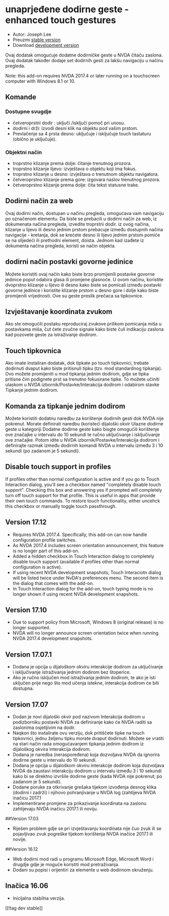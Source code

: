 # unaprjeđene dodirne geste -enhanced touch gestures #

* Autor: Joseph Lee
* Preuzmi [stable version][1]
* Download [development version][2]

Ovaj dodatak omogućuje dodatne dodirničke geste u NVDA čitaču zaslona. Ovaj
dodatak također dodaje set dodirnih gesti za lakšu navigaciju u načinu
pregleda.

Note: this add-on requires NVDA 2017.4 or later running on a touchscreen
computer with Windows 8.1 or 10.

## Komande

### Dostupne svugdje

* četveroprstni dodir : uključi /isključi pomoč pri unosu.
* dodirni i drži: izvodi desni klik na objektu pod vašim prstom.
* Prevlačenje sa 4 prsta desno: uključuje i isključuje touch tastaturu
  (obično je uključuje).

### Objektni način

* troprstno klizanje prema dolje: čitanje trenutnog prozora.
* troprstno klizanje lijevo: izvještava o objektu koji ima fokus.
* troprstno klizanje u desno: izvještava o trenutnom objektu navigatora.
* četveroprstno klizanje prema gore: izgovara naslov trenutnog prozora.
* četveroprstno klizanje prema dolje: čita tekst statusne trake.

## Dodirni način za web

Ovaj dodirni način, dostupan u načinu pregleda, omogućava vam navigaciju po
označenom elementu. Da biste se prebacili u dodirni način za web, iz
dokumenata načina pregleda, izvedite troprstni dodir. iz ovog načina,
klizanje u lijevo ili desno jednim prstom prebacuje između dostupnih načina
navigacije - kretanja, dok se krećete desno ili lijevo jednim prstom pomiće
se na slijedeći ili prethodni element, doista. Jednom kad izađete iz
dokumenta načina pregleda, koristi se način objekta.

## dodirni način postavki govorne jedinice

Možete koristiti ovaj način kako biste brzo promijenili postavke govorne
jedinice poput odabira glasa ili promjene glasnoće. U ovom načinu, koristite
dvoprstno klizanje u lijevo ili desno kako biste se pomicali između postavki
govorne jedinice i koristite klizanje prstom u desno gore i dolje kako biste
promijenili vrijednosti. Ove su geste preslik prečaca sa tipkovnice.

## Izvještavanje koordinata zvukom

Ako ste omogućili postaku reproduciraj zvukove prilikom pomicanja miša u
postavkama miša, čut ćete zvučne signale kako biste čuli indikaciju zaslona
kad pozovete geste za istraživanje dodirom.

## Touch tipkovnica

Ako imate instaliran dodatak, dok tipkate po touch tipkovnici, trebate
dodirnuti dvaput kako biste pritisnuli tipku (tzv. mod standardnog
tipkanja). Ovo možete promijeniti u mod tipkanja jednim dodirom, gdje se
tipka pritisne čim podignete prst sa trenutno fokusirane tipke. To možete
učiniti ulaskom u NVDA izbornik/Postavke/Interakcija dodirom i odabirom
stavke Tipkanje jednim dodirom.

## Komanda za tipkanje jednim dodirom 

Možete koristiti dodatnu naredbu za korištenje dodirnih gesti dok NVDA nije
pokrenut. Morate definirati naredbu (koristeći dijaloški okvir Ulazne
dodirne geste u kategoriji Dodatne dodirne geste kako bisgte omogućili
korištenje ove značajke u intervalu do 10 sekundi te ručno uključivanje i
isključivanje ove značajke. Potom idite u NVDA izbornik/Postavke/Interakcija
dodirom i definirajte razmak između dodirnih komandi NVDA u intervalu između
3 i 10 sekundi (po zadanom je 5 sekundi).

## Disable touch support in profiles

If profiles other than normal configuration is active and if you go to Touch
Interaction dialog, you'll see a checkbox named "completely disable touch
support". Checking this box and answering yes if prompted will completely
turn off touch support for that profile. This is useful in apps that provide
their own touch commands. To restore touch functionality, either uncehck
this checkbox or manually toggle touch passthrough.

## Version 17.12

* Requires NVDA 2017.4. Specifically, this add-on can now handle
  configuration profile switches.
* As NVDA 2017.4 includes screen orientation announcement, this feature is
  no longer part of this add-on.
* Added a hidden checkbox in Touch Interaction dialog to completely disable
  touch support (available if profiles other than normal configuration is
  active).
* If using recent NVDA development snapshots, Touch Interaciotn dialog will
  be listed twice under NvDA's preferences menu. The second item is the
  dialog that comes with the add-on.
* In Touch Interaction dialog for the add-on, touch typing mode is no longer
  shown if using recent NVDA development snapshots.

## Version 17.10

* Due to support policy from Microsoft, Windows 8 (original release) is no
  longer supported.
* NVDA will no longer announce screen orientation twice when running NVDA
  2017.4 development snapshots.

## Version 17.07.1

* Dodana je opcija u dijaloškom okviru interakcije dodirom za uključivanje i
  isključivanje istraživanja jednim dodirom bez štoperice.
* Ako je ručno isključen mod istraživanja jednim dodirom, te ako je isti
  uključen prije nego što mod učenja istekne, interakcija dodirom će biti
  dostupna.

## Version 17.07

* Dodan je novi dijaloški okvir pod nazivom Interakcija dodirom u
  podizborniku postavki NVDA za definiranje kako će NVDA raditi sa zaslonima
  osjetljivim na dodir.
* Naqkon što instalirate ovu verziju, dok pritiščete tipke na touch
  tipkovnici, jednu željenu tipku morate dvaput dodirnuti. Možete se vratiti
  na stari način rada omogućavanjem tipkanja jednim dodirom iz dijaloškog
  okvira Interakcija dodirom.
* Dodana je naredba (neraspoređena) koja dozvoljava NVDA da ignorira dodirne
  geste u intervalu do 10 sekundi.
* Dodana je opcija u dijaloškom okviru interakcije dodirom koja dozvoljava
  NVDA da zaustavi interakciju dodirom u intervalu između 3 i 10 sekundi
  kako bi se direktno izvršile dodirne geste (kada NVDA nije pokrenut; po
  zadanom je 5 sekundi).
* Dodane poruke za otkrivanje grešaka tijekom izvođenja desnog klika
  (dodirni i zadrži) i njihovo pohranjivanje u NVDA log (zahtijeva NVDA
  inačicu 2017.1
* Implementirane promjene za prikazivanje koordinata na zaslonu zahtijevaju
  NVDA inačicu 2017.1 ili noviju.

##Version 17.03

* Riješen problem gdje se pri izvještavanju koordinata nije čuo zvuk ili se
  pojavljivao zvuk pogreške tijekom korištenja NVDA inačice 2017.1 ili
  novije.

##Version 16.12

* Web dodirni mod radi u programu Microsoft Edge, Microsoft Word i drugdje
  gdje je moguće koristiti mod pretraživanja.
* Dodani su popisi i orijentiri za elemente u web dodirnom okruženju.

## Inačica 16.06

* Inicijalna stabilna verzija.

[[!tag dev stable]]

[1]: http://addons.nvda-project.org/files/get.php?file=ets

[2]: http://addons.nvda-project.org/files/get.php?file=ets
